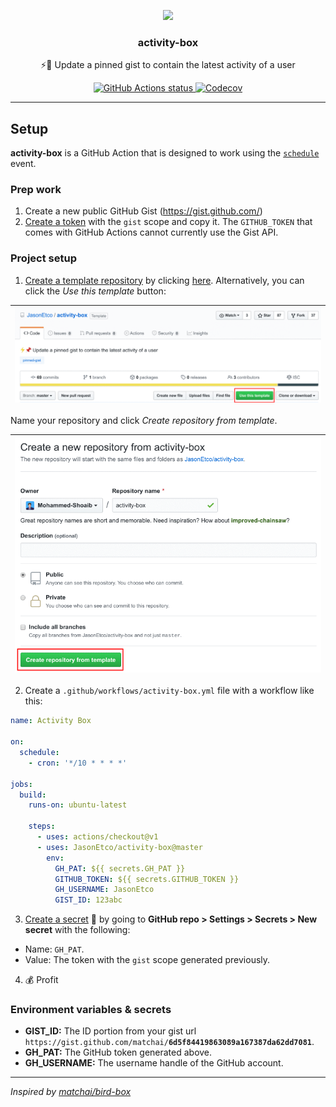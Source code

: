<p align="center">
  <img width="400" src="https://user-images.githubusercontent.com/10660468/54499151-062f8900-48e5-11e9-82c9-767d39c9cbbe.png">
  <h3 align="center">activity-box</h3>
  <p align="center">⚡️📌 Update a pinned gist to contain the latest activity of a user</p>
</p>

<p align="center"><a href="https://github.com/JasonEtco/activity-box"><img alt="GitHub Actions status" src="https://github.com/JasonEtco/activity-box/workflows/Node%20CI/badge.svg"> <a href="https://codecov.io/gh/JasonEtco/activity-box/"><img src="https://badgen.now.sh/codecov/c/github/JasonEtco/activity-box" alt="Codecov"></a></p>

---

## Setup

**activity-box** is a GitHub Action that is designed to work using the [`schedule`](https://developer.github.com/actions/managing-workflows/creating-and-cancelling-a-workflow/#scheduling-a-workflow) event.

### Prep work

1. Create a new public GitHub Gist (https://gist.github.com/)
2. [Create a token](https://github.com/settings/tokens/new) with the `gist` scope and copy it. The `GITHUB_TOKEN` that comes with GitHub Actions cannot currently use the Gist API. 

### Project setup

1. [Create a template repository](https://help.github.com/en/github/creating-cloning-and-archiving-repositories/creating-a-repository-from-a-template) by clicking [here](https://github.com/JasonEtco/activity-box/generate). Alternatively, you can click the _Use this template_ button:

| <img alt="Screenshot of the GitHub repository UI, with the Use this template button highlighted" src="assets/use-this-template.png" width="600" /> |
| --- |

Name your repository and click _Create repository from template_.

| <img alt="Screenshot of the GitHub repository creation UI" src="assets/create-repository-from-template.png" width="500" /> |
| --- |

2. Create a `.github/workflows/activity-box.yml` file with a workflow like this:

```yml
name: Activity Box

on:
  schedule:
    - cron: '*/10 * * * *'

jobs:
  build:
    runs-on: ubuntu-latest

    steps:
      - uses: actions/checkout@v1
      - uses: JasonEtco/activity-box@master
        env:
          GH_PAT: ${{ secrets.GH_PAT }}
          GITHUB_TOKEN: ${{ secrets.GITHUB_TOKEN }}
          GH_USERNAME: JasonEtco
          GIST_ID: 123abc
```

3. [Create a secret](https://help.github.com/en/actions/configuring-and-managing-workflows/creating-and-storing-encrypted-secrets) 🔑 by going to **GitHub repo > Settings > Secrets > New secret** with the following:
- Name: `GH_PAT`.
- Value: The token with the `gist` scope generated previously.

4. 💰 Profit

### Environment variables & secrets

- **GIST_ID:** The ID portion from your gist url `https://gist.github.com/matchai/`**`6d5f84419863089a167387da62dd7081`**.
- **GH_PAT:** The GitHub token generated above.
- **GH_USERNAME:** The username handle of the GitHub account.

---

_Inspired by [matchai/bird-box](https://github.com/matchai/bird-box)_
